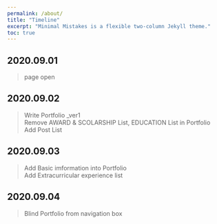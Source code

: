 ```yaml
---
permalink: /about/
title: "Timeline"
excerpt: "Minimal Mistakes is a flexible two-column Jekyll theme."
toc: true
---
```


## 2020.09.01 
> page open

## 2020.09.02 
> Write Portfolio _ver1  
> Remove AWARD & SCOLARSHIP List, EDUCATION List in Portfolio  
> Add Post List 

## 2020.09.03
> Add Basic imformation into Portfolio  
> Add Extracurricular experience list

## 2020.09.04
> Blind Portfolio from navigation box
